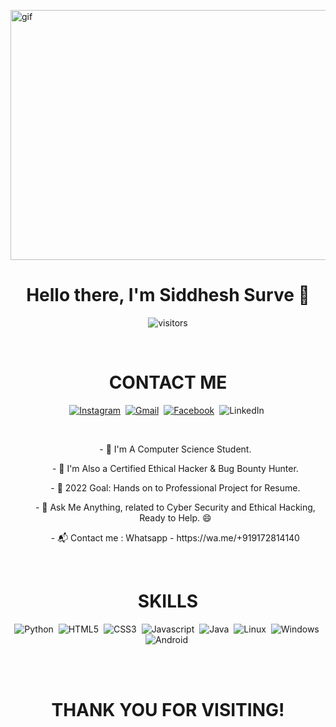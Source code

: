 
<p>
    <img align="center" alt="gif" src="https://cdn.dribbble.com/users/1304577/screenshots/4032985/kiiwik-app-_03.gif" width="600" height="400"/>
</p>

<p>
<h1 align="center"><b>Hello there, I'm Siddhesh Surve 👋</b></h1>
</p>

<p align="center">
    <img align="center" alt="visitors" src="https://profile-counter.glitch.me/WhiteHat-Hunter/count.svg" />
</p>

<br>

<h1 align="center">CONTACT ME</h1>

<p align="center">
<a href="https://instagram.com/ft.siddhesh"><img src="https://img.shields.io/badge/instagram-%23E4405F.svg?&style=for-the-badge&logo=instagram&logoColor=white" alt="Instagram"/></a>&nbsp;
<a href="mailto:mr.siddhesh07@gmail.com?subject=Hello%20Siddhesh"><img src="https://img.shields.io/badge/gmail-%23D14836.svg?&style=for-the-badge&logo=gmail&logoColor=white" alt="Gmail"/></a>&nbsp;
<a href="https://www.facebook.com/profile.php?id=100080158616594"><img src="https://img.shields.io/badge/Facebook-1877F2?style=for-the-badge&logo=facebook&logoColor=white" alt="Facebook"/></a>&nbsp;
<a href"https://www.linkedin.com/in/siddhesh-surve-785387231"><img src="https://img.shields.io/badge/LinkedIn-0077B5?style=for-the-badge&logo=linkedin&logoColor=white" alt="LinkedIn"/></a>&nbsp;
</p>    
<br>

<ul align="center">- 🔭 I'm A Computer Science Student.</ul>
<ul align="center">- 🌱 I'm Also a Certified Ethical Hacker & Bug Bounty Hunter.</ul>
<ul align="center">- 🎯 2022 Goal: Hands on to Professional Project for Resume.</ul>
<ul align="center">- 💬 Ask Me Anything, related to Cyber Security and Ethical Hacking, Ready to Help. 😄</ul>
<ul align="center">-  📬 Contact me : Whatsapp - https://wa.me/+919172814140</ul>

<br>

<h1 align="center">SKILLS</h1>

<p align="center">
<img src="https://img.shields.io/badge/Python-3776AB?style=for-the-badge&logo=python&logoColor=white" alt="Python"/>&nbsp;
<img src="https://img.shields.io/badge/HTML5-E34F26?style=for-the-badge&logo=html5&logoColor=white" alt="HTML5"/>&nbsp;
<img src="https://img.shields.io/badge/CSS3-1572B6?style=for-the-badge&logo=css3&logoColor=white" alt="CSS3"/>&nbsp;
<img src="https://img.shields.io/badge/JavaScript-F7DF1E?style=for-the-badge&logo=javascript&logoColor=black" alt="Javascript"/>&nbsp;
<img src="https://img.shields.io/badge/Java-ED8B00?style=for-the-badge&logo=java&logoColor=white" alt="Java"/>&nbsp;
<img src="https://img.shields.io/badge/Linux-FCC624?style=for-the-badge&logo=linux&logoColor=black" alt="Linux"/>&nbsp;
<img src="https://img.shields.io/badge/Windows-0078D6?style=for-the-badge&logo=windows&logoColor=white" alt="Windows"/>&nbsp;
<img src="https://img.shields.io/badge/Android-3DDC84?style=for-the-badge&logo=android&logoColor=white" alt="Android"/>&nbsp; 
</p>

<br>
<br>

<h1 align="center">THANK YOU FOR VISITING!</h1>
   
<br>
